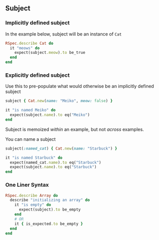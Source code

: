 ## Subject

### Implicitly defined subject

In the example below, subject will be an instance of `Cat`

```ruby
RSpec.describe Cat do
  it "meows" do
    expect(subject.meow).to be_true
  end
end
```

### Explicitly defined subject

Use this to pre-populate what would otherwise be an implicitly defined subject

```ruby
subject { Cat.new(name: "Meiko", meow: false) }

it "is named Meiko" do
  expect(subject.name).to eq("Meiko")
end
```

Subject is memoized _within_ an example, but not _across_ examples.

You can name a subject

```ruby
subject(:named_cat) { Cat.new(name: "Starbuck") }

it "is named Starbuck" do
  expect(named_cat.name).to eq("Starbuck")
  expect(subject.name).to eq("Starbuck")
end
```

### One Liner Syntax

```ruby
RSpec.describe Array do
  describe "initializing an array" do
    it "is empty" do
      expect(subject).to be_empty
    end
    # OR
    it { is_expected.to be_empty }
  end
end
```


